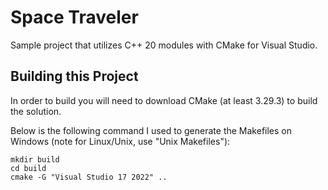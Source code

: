 # Space Traveler

Sample project that utilizes C++ 20 modules with CMake for Visual Studio.

## Building this Project
In order to build you will need to download CMake (at least 3.29.3) to build the solution.  

Below is the following command I used to generate the Makefiles on Windows (note for Linux/Unix, use "Unix Makefiles"):

```
mkdir build
cd build
cmake -G "Visual Studio 17 2022" ..

```
